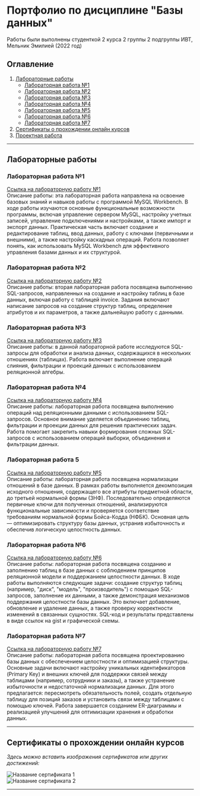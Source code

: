 # Портфолио по дисциплине "Базы данных"

Работы были выполнены студенткой 2 курса 2 группы 2 подгруппы ИВТ, Мельник Эмилией (2022 год)

## Оглавление  
1. [Лабораторные работы](#лабораторные-работы)  
   - [Лабораторная работа №1](#лабораторная-работа-1)  
   - [Лабораторная работа №2](#лабораторная-работа-2)  
   - [Лабораторная работа №3](#лабораторная-работа-3)  
   - [Лабораторная работа №4](#лабораторная-работа-4)  
   - [Лабораторная работа №5](#лабораторная-работа-5)  
   - [Лабораторная работа №6](#лабораторная-работа-6)  
   - [Лабораторная работа №7](#лабораторная-работа-7)  
2. [Сертификаты о прохождении онлайн курсов](#сертификаты-о-прохождении-онлайн-курсов)  
3. [Проектная работа](#элементы-проектной-работы)  

---

## Лабораторные работы  

### Лабораторная работа №1  
[Ссылка на лабораторную работу №1](https://drive.google.com/file/d/1TkEMwWu-n9pwhOnNOgM1OBudLX6S0CAC/view?usp=sharing)  
Описание работы: эта лабораторная работа направлена на освоение базовых знаний и навыков работы с программой MySQL Workbench. В ходе работы изучаются основные функциональные возможности программы, включая управление сервером MySQL, настройку учетных записей, управление подключениями и настройками, а также импорт и экспорт данных. Практическая часть включает создание и редактирование таблиц, ввод данных, работу с ключами (первичными и внешними), а также настройку каскадных операций. Работа позволяет понять, как использовать MySQL Workbench для эффективного управления базами данных и их структурой. 

### Лабораторная работа №2  
[Ссылка на лабораторную работу №2](https://disk.yandex.ru/i/ZPGW0fwL-HBXHw)  
Описание работы: вторая лабораторная работа посвящена выполнению SQL-запросов, направленных на создание и настройку таблиц в базе данных, включая работу с таблицей invoice. Задания включают написание запросов на создание структур таблиц, определение атрибутов и их параметров, а также дальнейшую работу с данными.

### Лабораторная работа №3  
[Ссылка на лабораторную работу №3](https://disk.yandex.ru/i/ii7_wOo9CAWCAA)  
Описание работы: в данной лабораторной работе исследуются SQL-запросы для обработки и анализа данных, содержащихся в нескольких отношениях (таблицах). Работа включает выполнение операций слияния, фильтрации и проекций данных с использованием реляционной алгебры.

### Лабораторная работа №4  
[Ссылка на лабораторную работу №4](https://disk.yandex.ru/i/An9u1-2IbQTffA)  
Описание работы: лабораторная работа посвящена выполнению операций над реляционными данными с использованием SQL-запросов. Основное внимание уделяется объединению таблиц, фильтрации и проекции данных для решения практических задач. Работа помогает закрепить навыки формирования сложных SQL-запросов с использованием операций выборки, объединения и фильтрации данных.  

### Лабораторная работа 5  
[Ссылка на лабораторную работу №5](https://docs.google.com/document/d/1MDdj107BJh-YZDnmXRzpiY2lAk2c_HDR/edit?usp=sharing&ouid=108764732630822905990&rtpof=true&sd=true)  
Описание работы: лабораторная работа посвящена нормализации отношений в базе данных. В рамках работы выполняется декомпозиция исходного отношения, содержащего все атрибуты предметной области, до третьей нормальной формы (3НФ). Последовательно определяются первичные ключи для полученных отношений, анализируются функциональные зависимости и проверяется соответствие требованиям нормальной формы Бойса-Кодда (НФБК). Основная цель — оптимизировать структуру базы данных, устранив избыточность и обеспечив логическую целостность данных.

### Лабораторная работа №6  
[Ссылка на лабораторную работу №6](https://docs.google.com/document/d/1myF7KnIY6vaHE1vRGWhTAMxYVDyoCNiYDqaJet1Q_dE/edit?usp=sharing)  
Описание работы: лабораторная работа посвящена созданию и заполнению таблиц в базе данных с соблюдением принципов реляционной модели и поддержанием целостности данных. В ходе работы выполняются следующие задачи: создание структур таблиц (например, "диск", "модель", "производитель") с помощью SQL-запросов, заполнение их данными, а также демонстрация механизмов поддержания целостности базы данных. Это включает добавление, обновление и удаление данных, а также проверку корректности изменений в связанных сущностях. SQL-код и результаты представлены в виде ссылок на gist и графической схемы.

### Лабораторная работа №7  
[Ссылка на лабораторную работу №7](https://docs.google.com/document/d/15fCUiZYLH6a2K4lKoIHNazZG_VZtDLjN06LjmZx0614/edit?usp=sharing)  
Описание работы: лабораторная работа посвящена проектированию базы данных с обеспечением целостности и оптимизацией структуры. Основные задачи включают настройку уникальных идентификаторов (Primary Key) и внешних ключей для поддержки связей между таблицами (например, сотрудники и заказы), а также устранение избыточности и недостаточной нормализации данных. Для этого предлагается: пересмотреть обязательность полей, создать отдельную таблицу для позиций заказов и установить связи между таблицами с помощью ключей. Работа завершается созданием ER-диаграммы и реализацией улучшений для оптимизации хранения и обработки данных.

---

## Сертификаты о прохождении онлайн курсов  
_Здесь можно вставить изображения сертификатов или других достижений:_  

![Название сертификата 1](путь/к/фото-сертификата-1.png)  
![Название сертификата 2](путь/к/фото-сертификата-2.png)  

---
